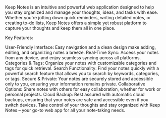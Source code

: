 Keep Notes is an intuitive and powerful web application designed to help you stay organized and manage your thoughts, ideas, and tasks with ease. Whether you're jotting down quick reminders, writing detailed notes, or creating to-do lists, Keep Notes offers a simple yet robust platform to capture your thoughts and keep them all in one place.

Key Features:

User-Friendly Interface: Easy navigation and a clean design make adding, editing, and organizing notes a breeze.
Real-Time Sync: Access your notes from any device, and enjoy seamless syncing across all platforms.
Categories & Tags: Organize your notes with customizable categories and tags for quick retrieval.
Search Functionality: Find your notes quickly with a powerful search feature that allows you to search by keywords, categories, or tags.
Secure & Private: Your notes are securely stored and accessible only to you, ensuring your information remains private.
Collaborative Options: Share notes with others for easy collaboration, whether for work or personal projects.
Cloud Backup: Rest assured with automatic cloud backups, ensuring that your notes are safe and accessible even if you switch devices.
Take control of your thoughts and stay organized with Keep Notes – your go-to web app for all your note-taking needs.